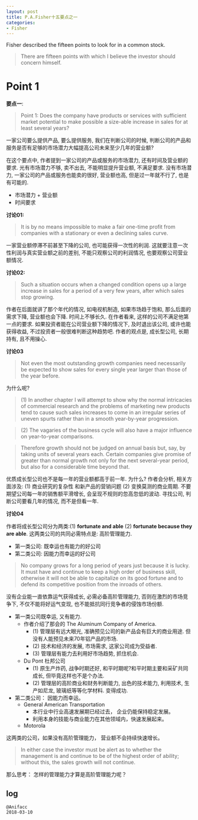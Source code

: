 ```yaml
---
layout: post
title: P.A.Fisher十五要点之一
categories:
- Fisher
---
```


Fisher described the fifteen points to look for in a common stock.

> There are fifteen points with which I believe the investor should concern himself.

# Point 1

**要点一**:

> Point 1: Does the company have products or services with sufficient market potential to make possible a size-able increase in sales for at least several years?

一家公司要么提供产品, 要么提供服务, 我们在判断公司的时候, 判断公司的产品和服务是否有足够的市场潜力大幅提高公司未来至少几年的营业额?

在这个要点中, 作者提到一家公司的产品或服务的市场潜力, 还有时间及营业额的要求. 光有市场潜力不够, 卖不出去, 不能明显提升营业额, 不满足要求. 没有市场潜力, 一家公司的产品或服务也能卖的很好, 营业额也高, 但是过一年就不行了, 也是有可能的.

- 市场潜力 + 营业额
- 时间要求

**讨论01:**

> It is by no means impossible to make a fair one-time profit from companies with a stationary or even a declining sales curve.

一家营业额停滞不前甚至下降的公司, 也可能获得一次性的利润. 这就要注意一次性利润与真实营业额之前的差别, 不能只观察公司的利润情况, 也要观察公司营业额情况.

**讨论02:**

> Such a situation occurs when a changed condition opens up a large increase in sales for a period of a very few years, after which sales stop growing.

作者在后面就讲了那个年代的情况, 如电视机制造, 如果市场趋于饱和, 那么后面的需求下降, 营业额也会下降. 时间上不够长久. 在作者看来, 这样的公司不满足他第一点的要求. 如果投资者能在公司营业额下降的情况下, 及时退出该公司, 或许也能获得收益, 不过投资者一般很难判断这种趋势吧. 作者的观点是, 成长型公司, 长期持有, 且不用操心.

**讨论03**

> Not even the most outstanding growth companies need necessarily be expected to show sales for every single year larger than those of the year before.

为什么呢?

> (1) In another chapter I will attempt to show why the normal intricacies of commercial research and the problems of marketing new products tend to cause such sales increases to come in an irregular series of uneven spurts rather than in a smooth year-by-year progression.

> (2) The vagaries of the business cycle will also have a major influence on year-to-year comparisons.

> Therefore growth should not be judged on annual basis but, say, by taking units of several years each. Certain companies give promise of greater than normal growth not only for the next several-year period, but also for a considerable time beyond that.

优质成长型公司也不是每一年的营业额都高于前一年. 为什么? 作者会分析, 相关方面涉及: (1) 商业研究的复杂性 和新产品的营销问题 (2) 变换莫测的商业周期. 不要期望公司每一年的销售额平滑增长, 会呈现不规则的忽高忽低的波动. 寻找公司, 判断公司要看几年的情况, 而不是但看一年.

**讨论04**

作者将成长型公司分为两类:(1) **fortunate and able** (2) **fortunate because they are able**. 这两类公司的共同必需特点是: 高阶管理能力.

- 第一类公司: 既幸运也有能力的好公司
- 第二类公司: 因能力而幸运的好公司

> No company grows for a long period of years just because it is lucky. It must have and continue to keep a high order of business skill, otherwise it will not be able to capitalize on its good fortune and to defend its competitive position from the inroads of others.

没有企业能一直依靠运气获得成长, 必需必备高阶管理能力, 否则在激烈的市场竞争下, 不仅不能将好运气变现, 也不能抵抗同行竞争者的侵蚀市场份额.

- 第一类公司既幸运, 又有能力.
    - 作者介绍了那会的 The Aluminum Company of America.
        - (1) 管理层有远大眼光, 准确预见公司的新产品会有巨大的商业用途. 但没有人能预见未来70年铝产品的市场.
        - (2) 技术和经济的发展, 市场需求, 这家公司成为受益者.
        - (3) 管理层有能力去利用好市场趋势, 抓住机会.
    - Du Pont 杜邦公司
        - (1) 原生产炸药, 战争时期还好, 和平时期呢?和平时期主要和采矿共同成长, 但毕竟这样也不是个办法.
        - (2) 管理层的高阶商业和财务判断能力, 出色的技术能力, 利用技术, 生产如尼龙, 玻璃纸等等化学材料. 变得成功.
- 第二类公司： 因能力而幸运。
    - General American Transportation
        - 本行业中行业高速发展期已经过去， 企业仍能保持稳定发展。
        - 利用本身的技能与商业能力在其他领域内，快速发展起来。
    - Motorola

这两类的公司，如果没有高阶管理能力， 营业额不会持续快速增长。

> In either case the investor must be alert as to whether the management is and continue to be of the highest order of ability; without this, the sales growth will not continue.

那么思考： 怎样的管理能力才算是高阶管理能力呢？

## log

```
@Anifacc
2018-03-10
```
